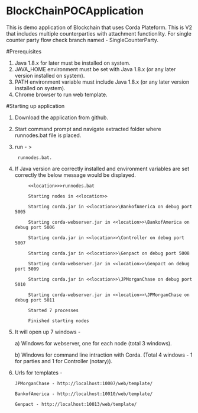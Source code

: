 # BlockChainPOCApplication
This is demo application of Blockchain that uses Corda Plateform. This is V2 that includes multiple counterparties with attachment functionlity. For single counter party flow check branch named - SingleCounterParty.

#Prerequisites
1. Java 1.8.x for later must be installed on system.
2. JAVA_HOME environment must be set with Java 1.8.x (or any later version installed on system).
3. PATH environment variable must include Java 1.8.x (or any later version installed on system).
4. Chrome browser to run web template.

#Starting up application
1. Download the application from github.
2. Start command prompt and navigate extracted folder where runnodes.bat file is placed.
3. run - > 

		runnodes.bat.
			
4. If Java version are correctly installed and environment variables are set correctly the below message would be displayed.
			
			<<location>>>runnodes.bat

			Starting nodes in <<location>>

			Starting corda.jar in <<location>>\BankofAmerica on debug port 5005

			Starting corda-webserver.jar in <<location>>\BankofAmerica on debug port 5006

			Starting corda.jar in <<location>>\Controller on debug port 5007

			Starting corda.jar in <<location>>\Genpact on debug port 5008

			Starting corda-webserver.jar in <<location>>\Genpact on debug port 5009

			Starting corda.jar in <<location>>\JPMorganChase on debug port 5010

			Starting corda-webserver.jar in <<location>>\JPMorganChase on debug port 5011

			Started 7 processes

			Finished starting nodes	

5.  It will open up 7 windows -

	a) Windows for webserver, one for each node (total 3 windows).
		
	b) Windows for command line intraction with Corda. (Total 4 windows - 1 for parties and 1 for Controller (notary)).
		
6.  Urls for templates -

		JPMorganChase - http://localhost:10007/web/template/
		
		BankofAmerica - http://localhost:10010/web/template/

		Genpact - http://localhost:10013/web/template/
		
		

